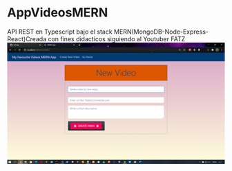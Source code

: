 # AppVideosMERN
API REST en Typescript bajo el stack MERN(MongoDB-Node-Express-React)Creada con fines didacticos siguiendo al Youtuber FATZ
![Alt text](imagenes/imagen01.png?raw=true)
